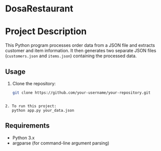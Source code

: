 # DosaRestaurant

# Project Description

This Python program processes order data from a JSON file and extracts customer and item information. It then generates two separate JSON files (`customers.json` and `items.json`) containing the processed data.

## Usage

1. Clone the repository:

   ```sh
   git clone https://github.com/your-username/your-repository.git
````

2. To run this project:
   python app.py your_data.json
````


## Requirements
- Python 3.x
- argparse (for command-line argument parsing)

